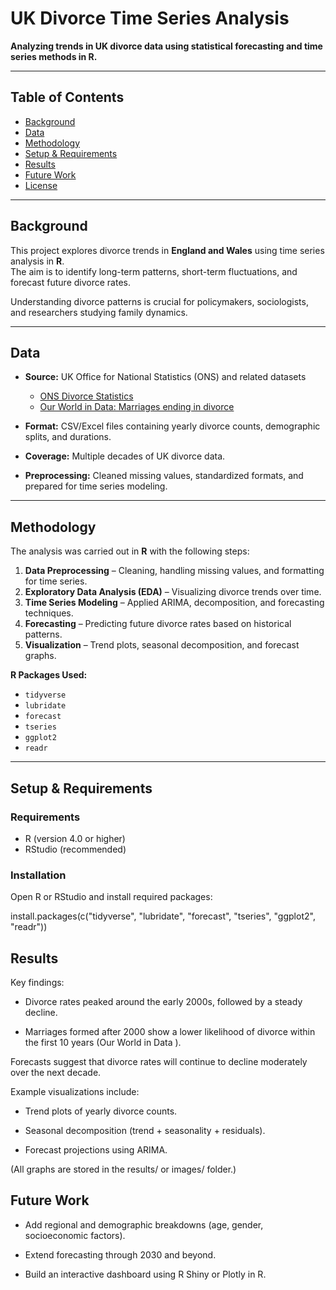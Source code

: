 # UK Divorce Time Series Analysis

**Analyzing trends in UK divorce data using statistical forecasting and time series methods in R.**

---

## Table of Contents
- [Background](#background)
- [Data](#data)
- [Methodology](#methodology)
- [Setup & Requirements](#setup--requirements)
- [Results](#results)
- [Future Work](#future-work)
- [License](#license)

---

## Background
This project explores divorce trends in **England and Wales** using time series analysis in **R**.  
The aim is to identify long-term patterns, short-term fluctuations, and forecast future divorce rates.

Understanding divorce patterns is crucial for policymakers, sociologists, and researchers studying family dynamics.

---

## Data
- **Source:** UK Office for National Statistics (ONS) and related datasets  
  - [ONS Divorce Statistics](https://www.ons.gov.uk/peoplepopulationandcommunity/birthsdeathsandmarriages/divorce/bulletins/divorcesinenglandandwales/2023)  
  - [Our World in Data: Marriages ending in divorce](https://ourworldindata.org/grapher/marriages-uk-ended-in-divorce)  

- **Format:** CSV/Excel files containing yearly divorce counts, demographic splits, and durations.  
- **Coverage:** Multiple decades of UK divorce data.  
- **Preprocessing:** Cleaned missing values, standardized formats, and prepared for time series modeling.  

---

## Methodology
The analysis was carried out in **R** with the following steps:
1. **Data Preprocessing** – Cleaning, handling missing values, and formatting for time series.
2. **Exploratory Data Analysis (EDA)** – Visualizing divorce trends over time.
3. **Time Series Modeling** – Applied ARIMA, decomposition, and forecasting techniques.
4. **Forecasting** – Predicting future divorce rates based on historical patterns.
5. **Visualization** – Trend plots, seasonal decomposition, and forecast graphs.

**R Packages Used:**
- `tidyverse`
- `lubridate`
- `forecast`
- `tseries`
- `ggplot2`
- `readr`

---

## Setup & Requirements

### Requirements
- R (version 4.0 or higher)
- RStudio (recommended)

### Installation
Open R or RStudio and install required packages:

install.packages(c("tidyverse", "lubridate", "forecast", "tseries", "ggplot2", "readr"))


## Results

Key findings:

- Divorce rates peaked around the early 2000s, followed by a steady decline.

- Marriages formed after 2000 show a lower likelihood of divorce within the first 10 years (Our World in Data
).

Forecasts suggest that divorce rates will continue to decline moderately over the next decade.

Example visualizations include:

- Trend plots of yearly divorce counts.

- Seasonal decomposition (trend + seasonality + residuals).

- Forecast projections using ARIMA.

(All graphs are stored in the results/ or images/ folder.)

## Future Work

- Add regional and demographic breakdowns (age, gender, socioeconomic factors).

- Extend forecasting through 2030 and beyond.

- Build an interactive dashboard using R Shiny or Plotly in R.

```r
